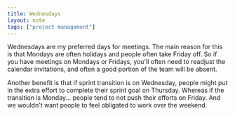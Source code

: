 ```yaml
---
title: Wednesdays
layout: note
tags: ["project management"]
---
```


Wednesdays are my preferred days for meetings. The main reason for this is that Mondays are often holidays and people often take Friday off. So if you have meetings on Mondays or Fridays, you'll often need to readjust the calendar invitations, and often a good portion of the team will be absent.

Another benefit is that if sprint transition is on Wednesday, people might put in the extra effort to complete their sprint goal on Thursday. Whereas if the transition is Monday... people tend to not push their efforts on Friday. And we wouldn't want people to feel obligated to work over the weekend.
